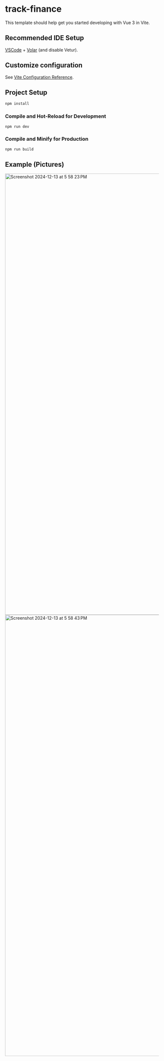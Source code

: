 # track-finance

This template should help get you started developing with Vue 3 in Vite.

## Recommended IDE Setup

[VSCode](https://code.visualstudio.com/) + [Volar](https://marketplace.visualstudio.com/items?itemName=Vue.volar) (and disable Vetur).

## Customize configuration

See [Vite Configuration Reference](https://vite.dev/config/).

## Project Setup

```sh
npm install
```

### Compile and Hot-Reload for Development

```sh
npm run dev
```

### Compile and Minify for Production

```sh
npm run build
```

## Example (Pictures)

<img width="1440" alt="Screenshot 2024-12-13 at 5 58 23 PM" src="https://github.com/user-attachments/assets/816f09b6-4db7-42c7-8f6c-4cd35cf472c8" />
<img width="1440" alt="Screenshot 2024-12-13 at 5 58 43 PM" src="https://github.com/user-attachments/assets/829b6513-f978-44a6-b4d1-9494bd2df76b" />
